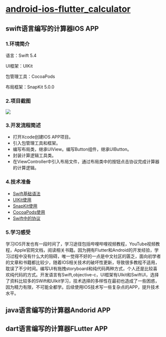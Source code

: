 # **[ android-ios-flutter_calculator](https://github.com/jack0-0wu/android-ios-flutter_calculator)**

## swift语言编写的计算器IOS APP 

### 1.环境简介

语言：Swift 5.4

UI框架：UIKit

包管理工具：CocoaPods

布局框架：SnapKit 5.0.0

### 2.项目截图

![](https://img-blog.csdnimg.cn/img_convert/d9cf4a90e8f9e659fa7cf93ea5e01626.png)

### 3.开发流程简述

- 打开Xcode创建IOS APP项目。
- 引入包管理工具和框架。
- 编写布局类，继承UIView。编写Button组件，继承UIButton。
- 封装计算逻辑工具类。
- 在ViewController中引入布局文件，通过布局类中的按钮点击协议完成计算器的计算逻辑。

### 4.技术准备

- [Swift基础语法](https://docs.swift.org/swift-book/GuidedTour/GuidedTour.html)
- [UIKit使用](https://developer.apple.com/documentation/uikit/)
- [SnapKit使用](http://snapkit.io/docs/)
- [CocoaPods使用](https://cocoapods.org/)
- [Swift中的协议](https://docs.swift.org/swift-book/LanguageGuide/Protocols.html)

### 5.学习感受

学习IOS开发也有一段时间了，学习途径包括哔哩哔哩视频教程，YouTube视频教程，Apple官网文档，阅读相关书籍。因为拥有Flutter和Android的开发经验，学习过程中没有什么大的阻碍，唯一觉得不好的一点是中文社区的匮乏，面向初学者的文章和书籍都比较少，随着IOS相关技术的破坏性更新，导致很多教程不适用，耽误了不少时间。编写UI有拖拽storyboard和纯代码两种方式，个人还是比较喜欢纯代码的方式。开发语言有Swift,objective-c，UI框架有UIkit和SwiftUI，选择了资料比较多的SWift和UIkit学习，技术选择的多样性在最初也造成了一些困惑，因为精力有限，不可能全都学。后续使用IOS技术写一些复杂点的APP，提升技术水平。

## java语言编写的计算器Andorid APP

## dart语言编写的计算器FLutter APP
